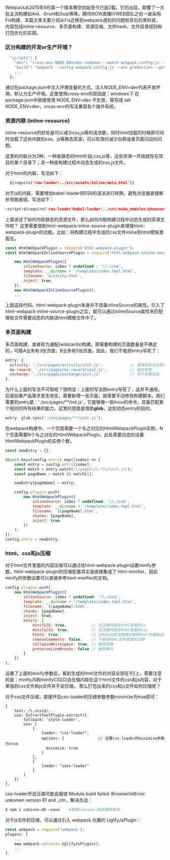 Webpack从2015年9月第一个版本横空初始至今已逾2载。它的出现，颠覆了一大批主流构建如Ant、Grunt和Gulp等等。腾讯NOW直播IVWEB团队之前一直采用Fis构建，本篇文章主要介绍从Fis迁移到webpack遇到的问题和背后的黑科技，内容包括inline-resource、多页面构建、资源压缩、文件hash、文件目录规则和打包优化的实践。

### 区分构建的开发or生产环境？
``` sh
  "scripts": {
    "dev": "cross-env NODE_ENV=dev nodemon --watch webpack.config.js --exec \"webpack-dev-server --config webpack.config.js --env development\" --progress --colors",
    "build": "webpack --config webpack.config.js --env production --progress --colors",
    ...
  },
```
通过在package.json中注入环境变量的方式，注入NODE_ENV=dev代表开发环境，默认为生产环境。这里使用cross-env的原因是：windows下 在package.json中直接使用 NODE_ENV=dev 不生效，需写成 set NODE_ENV=dev，cross-env的写法兼容各个操作系统。


### 资源内联 (inline-resource)
inline-resource的好处是可以减少css,js等的请求数，同时html加载的时候即可同时加载了这些内联的css、js等静态资源，可以有效的减少白屏或者页面闪动的问题。

这里的内联分为2种，一种是静态的html片段,css,js等，这些资源一开始就存在项目的某个目录下；另一种是构建过程中动态生成的css,js文件。

对于html的内联，写法如下：
``` sh
  ${require('raw-loader!../src/assets/inline/meta.html')}
```
对于js的内联，需要增加babel-loader将ES6的语法进行转换，避免浏览器直接解析导致报错。写法如下：
``` sh
<script>${require('raw-loader!babel-loader!../src/node_modules/@tencent/report-whitelist/lib/index.js')}</script>
```

上面讲述了如何内联静态的资源文件，那么如何内联构建过程中动态生成的资源文件呢？
这里需要借助html-webpack-inline-source-plugin来增强html-webpack-plugin的功能。比如：将构建过程中生成的css文件inline到html模板里面去。

``` javascript
const HtmlWebpackPlugin = require('html-webpack-plugin');
const HtmlWebpackInlineSourcePlugin = require('html-webpack-inline-source-plugin');

    new HtmlWebpackPlugin({
        inlineSource: isDev ? undefined : '\\.css$',
        template: __dirname + '/template/index.tmpl.html',
        filename: 'activity.html',
        inject: true,
    }),
    new HtmlWebpackInlineSourcePlugin(),
    ...
```
上面这段代码，html-webpack-plugin本身并不具备inlineSource的属性。引入了html-webpack-inline-source-plugin之后，就可以通过inlineSource属性来匹配哪些文件需要动态的内联进html模板文件中了。

### 多页面构建
多页面构建，或者称为通配(wildcards)构建。即需要构建的页面数量是不确定的，可能A业务有3张页面，B业务有5张页面。因此，我们不能把entry写死了：

```javascript
entry: {
  activity: './src/pages/activity/init.js',            // 深海寻宝活动首页
  my-reward: './src/pages/my-reward/init.js',          // 我的奖励
  exchange: './src/pages/exchange/init.js'             // 线下兑换奖品
},
```
为什么上面的写法不可取呢？很明显：上面的写法把entry写死了，这并不通用。后面如果产品需求发生改变，需要新增一张页面，就需要手动修改构建脚本。我们需要的entry是：'./src/pages/\*\*/init.js'，它能够像一些linux的命令，具备匹配某个规则的所有结果的能力。这里的思路是借助**glob**，达到动态entry的目的。

```javascript
entry: glob.sync('./src/pages/**/init.js'),
```

在webpack构建中，一个页面需要一个与之对应的HtmlWebpackPlugin实例，N个页面需要N个与之对应的HtmlWebpackPlugin。此处需要动态的设置HtmlWebpackPlugin的实例个数。

```javascript
const newEntry = {};

Object.keys(config.entry).map((index) => {
    const entry = config.entry[index];
    const match = entry.match(/\/pages\/(.*)\/init.js/);
    const pageName = match && match[1];

    newEntry[pageName] = entry;

    config.plugins.push(
        new HtmlWebpackPlugin({
            inlineSource: isDev ? undefined: '\\.css$',
            template: __dirname + '/template/index.tmpl.html',
            filename: `${pageName}.html`,
            chunks: [pageName],
            inject: true
        })
    );
});
config.entry = newEntry;
```

### html、css和js压缩
对于html文件里面的内容压缩可以通过给html-webpack-plugin设置minify参数，html-webpack-plugin的压缩配置其实是直接集成了 html-minifier，因此minify的参数设置可以直接参考html-minifier的文档。
``` javascript
config.plugins.push(
    new HtmlWebpackPlugin({
        inlineSource: isDev ? undefined: '\\.css$',
        template: __dirname + '/template/index.tmpl.html',
        filename: `${pageName}.html`,
        chunks: [pageName],
        inject: true,
        minify: {
            minifyJS: true,           // 仅压缩内联在html里面的js
            minifyCSS: true,          // 仅压缩内联在html里面的css
            html5: true,              // 以html5的文档格式解析html的模板文件
            removeComments: false,    // 不删除Html文件里面的注释
            collapseWhitespace: true, // 删除空格
            preserveLineBreaks: false // 删除换行
        }
    })
);
```

设置了上面的minify参数后，看到生成的html文件的内容全部在1行上，需要注意的是：minifyJS和minifyCSS只会压缩内联在这个html文件的css和js内容，对于单独的css文件和js文件并不会压缩。 那么打包出来的css和js文件如何压缩呢？

对于css文件压缩，直接开启css-loader的压缩参数参数minimize为true即可：
```
{
    test: /\.scss$/,
    use: ExtractTextPlugin.extract({
        fallback: 'style-loader',
        use: [
            {
                loader: "css-loader",
                options: {               // 设置css-loader的minimize参数为true
                  minimize: true
                }
            },
            {
                loader: "sass-loader"
            }
        ]
    })
},
```
css-loader开启压缩可能会报错 Module build failed: BrowserlistError: unkonwn version 61 and _chr，解决办法：
``` sh
$ npm i caniuse-db —save    #更新caniuse-db到最新版本
```

对于js文件的压缩，可以通过引入 webpack 内置的 UglifyJsPlugin：
```javascript
const webpack = require('webpack');
plugins: [
    ...
    new webpack.optimize.UglifyJsPlugin(),
    ...
],
```







